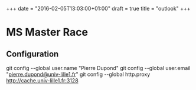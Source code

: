 +++
date = "2016-02-05T13:03:00+01:00"
draft = true
title = "outlook"
+++
# MS Master Race

## Configuration
git config --global user.name "Pierre Dupond"
git config --global user.email "pierre.dupond@univ-lille1.fr"
git config --global http.proxy http://cache.univ-lille1.fr:3128
